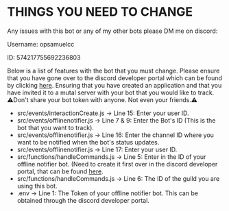 <h1>THINGS YOU NEED TO CHANGE</h1>

<p>Any issues with this bot or any of my other bots please DM me on discord:</p>
<p>Username: opsamuelcc</p>
<p>ID: 574217755692236803</p>
<p>Below is a list of features with the bot that you must change. Please ensure that you have gone over to the discord developer portal which can be found by clicking <a href="https://discord.com/developers/applications">here</a>. Ensuring that you have created an application and that you have invited it to a mutal server with your bot that you would like to track. ⚠️Don't share your bot token with anyone. Not even your friends.⚠️</p>
<p> 
  <ul>
      <li>src/events/interactionCreate.js -> Line 15: Enter your user ID.</li>
      <li>src/events/offlinenotifier.js -> Line 7 & 9: Enter the Bot's ID (This is the bot that you want to track).</li>
      <li>src/events/offlinenotifier.js -> Line 16: Enter the channel ID where you want to be notified when the bot's status updates.</li>
      <li>src/events/offlinenotifier.js -> Line 17: Enter your user ID.</li>
      <li>src/functions/handleCommands.js -> Line 5: Enter in the ID of your offline notifier bot. (Need to create it first over in the discord developer portal, that can be found <a href="https://discord.com/developers/applications">here</a>.</li>
      <li>src/functions/handleCommands.js -> Line 6: The ID of the guild you are using this bot.</li>
      <li>.env -> Line 1: The Token of your offline notifier bot. This can be obtained through the discord developer portal.</li>
  </ul>
</p>
